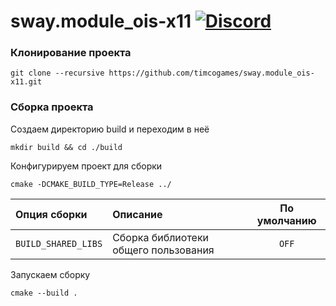 # sway.module_ois-x11 [![Discord](https://discordapp.com/api/guilds/402238411639095297/widget.png)](https://discord.gg/vCMcgwQ)

### Клонирование проекта

```console
git clone --recursive https://github.com/timcogames/sway.module_ois-x11.git
```

### Сборка проекта

Создаем директорию build и переходим в неё

```console
mkdir build && cd ./build
```

Конфигурируем проект для сборки

```console
cmake -DCMAKE_BUILD_TYPE=Release ../
```

Опция сборки | Описание | По умолчанию
:---|:---|:---:
`BUILD_SHARED_LIBS` | Сборка библиотеки общего пользования | `OFF`

Запускаем сборку

```console
cmake --build .
```
